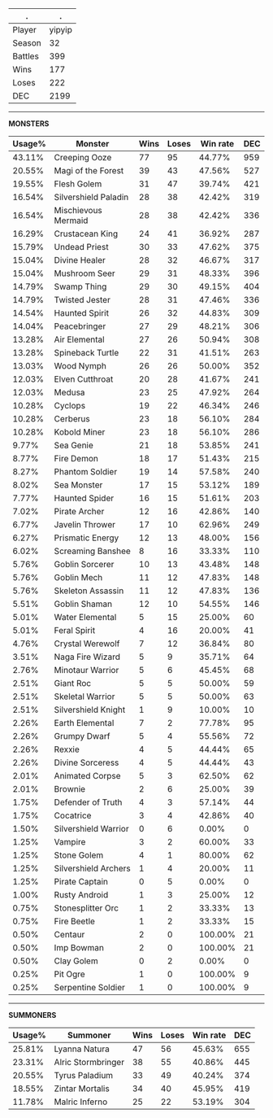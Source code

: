.|.
|-|-
Player|yipyip
Season|32
Battles|399
Wins|177
Loses|222
DEC|2199

---
**MONSTERS**

Usage%|Monster|Wins|Loses|Win rate|DEC|
-|-|-|-|-|-|
43.11%|Creeping Ooze|77|95|44.77%|959|
20.55%|Magi of the Forest|39|43|47.56%|527|
19.55%|Flesh Golem|31|47|39.74%|421|
16.54%|Silvershield Paladin|28|38|42.42%|319|
16.54%|Mischievous Mermaid|28|38|42.42%|336|
16.29%|Crustacean King|24|41|36.92%|287|
15.79%|Undead Priest|30|33|47.62%|375|
15.04%|Divine Healer|28|32|46.67%|317|
15.04%|Mushroom Seer|29|31|48.33%|396|
14.79%|Swamp Thing|29|30|49.15%|404|
14.79%|Twisted Jester|28|31|47.46%|336|
14.54%|Haunted Spirit|26|32|44.83%|309|
14.04%|Peacebringer|27|29|48.21%|306|
13.28%|Air Elemental|27|26|50.94%|308|
13.28%|Spineback Turtle|22|31|41.51%|263|
13.03%|Wood Nymph|26|26|50.00%|352|
12.03%|Elven Cutthroat|20|28|41.67%|241|
12.03%|Medusa|23|25|47.92%|264|
10.28%|Cyclops|19|22|46.34%|246|
10.28%|Cerberus|23|18|56.10%|284|
10.28%|Kobold Miner|23|18|56.10%|286|
9.77%|Sea Genie|21|18|53.85%|241|
8.77%|Fire Demon|18|17|51.43%|215|
8.27%|Phantom Soldier|19|14|57.58%|240|
8.02%|Sea Monster|17|15|53.12%|189|
7.77%|Haunted Spider|16|15|51.61%|203|
7.02%|Pirate Archer|12|16|42.86%|140|
6.77%|Javelin Thrower|17|10|62.96%|249|
6.27%|Prismatic Energy|12|13|48.00%|156|
6.02%|Screaming Banshee|8|16|33.33%|110|
5.76%|Goblin Sorcerer|10|13|43.48%|148|
5.76%|Goblin Mech|11|12|47.83%|148|
5.76%|Skeleton Assassin|11|12|47.83%|136|
5.51%|Goblin Shaman|12|10|54.55%|146|
5.01%|Water Elemental|5|15|25.00%|60|
5.01%|Feral Spirit|4|16|20.00%|41|
4.76%|Crystal Werewolf|7|12|36.84%|80|
3.51%|Naga Fire Wizard|5|9|35.71%|64|
2.76%|Minotaur Warrior|5|6|45.45%|68|
2.51%|Giant Roc|5|5|50.00%|59|
2.51%|Skeletal Warrior|5|5|50.00%|63|
2.51%|Silvershield Knight|1|9|10.00%|10|
2.26%|Earth Elemental|7|2|77.78%|95|
2.26%|Grumpy Dwarf|5|4|55.56%|72|
2.26%|Rexxie|4|5|44.44%|65|
2.26%|Divine Sorceress|4|5|44.44%|43|
2.01%|Animated Corpse|5|3|62.50%|62|
2.01%|Brownie|2|6|25.00%|39|
1.75%|Defender of Truth|4|3|57.14%|44|
1.75%|Cocatrice|3|4|42.86%|40|
1.50%|Silvershield Warrior|0|6|0.00%|0|
1.25%|Vampire|3|2|60.00%|33|
1.25%|Stone Golem|4|1|80.00%|62|
1.25%|Silvershield Archers|1|4|20.00%|11|
1.25%|Pirate Captain|0|5|0.00%|0|
1.00%|Rusty Android|1|3|25.00%|12|
0.75%|Stonesplitter Orc|1|2|33.33%|13|
0.75%|Fire Beetle|1|2|33.33%|15|
0.50%|Centaur|2|0|100.00%|21|
0.50%|Imp Bowman|2|0|100.00%|21|
0.50%|Clay Golem|0|2|0.00%|0|
0.25%|Pit Ogre|1|0|100.00%|9|
0.25%|Serpentine Soldier|1|0|100.00%|9|

---
**SUMMONERS**

Usage%|Summoner|Wins|Loses|Win rate|DEC|
-|-|-|-|-|-|
25.81%|Lyanna Natura|47|56|45.63%|655|
23.31%|Alric Stormbringer|38|55|40.86%|445|
20.55%|Tyrus Paladium|33|49|40.24%|374|
18.55%|Zintar Mortalis|34|40|45.95%|419|
11.78%|Malric Inferno|25|22|53.19%|304|
